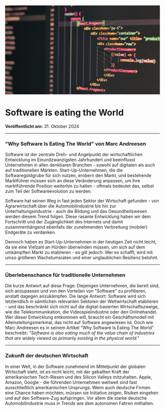 ![Blogbild](assets/Software%20is%20eating%20the%20World.jpg)

# Software is eating the World

**Veröffentlicht am:** 31. Oktober 2024

---

### "Why Software Is Eating The World" von Marc Andreesen

Software ist der zentrale Dreh- und Angelpunkt der wirtschaftlichen Entwicklung im Einundzwanzigsten Jahrhundert und beeinflusst Unternehmen in allen denkbaren Branchen - sowohl auf digitalen als auch auf traditionellen Märkten. Start-Up-Unternehmen, die die Softwaregoldgrube für sich nutzen, erobern den Markt, und bestehende Marktführer müssen sich an diese Veränderung anpassen, um ihre marktführende Position weiterhin zu halten - oftmals bedeutet das, selbst zum Teil der Softwareevolution zu werden.

Software hat seinen Weg in fast jeden Sektor der Wirtschaft gefunden - von Agrarwirtschaft über die Automobilindustrie bis hin zur Unterhaltungsindustrie - auch die Bildung und das Gesundheitswesen werden diesem Trend folgen. Diese rasante Entwicklung haben wir dem Fortschritt und der Zugänglichkeit des Internets und damit zusammenhängend ebenfalls der zunehmenden Verbreitung (mobiler) Endgeräte zu verdanken.

Dennoch haben es Start-Up-Unternehmen in der heutigen Zeit nicht leicht, da sie eine Vielzahl an Hürden überwinden müssen, um sich auf dem umkämpften Markt zu etablieren - es gilt jedoch: Wer es schafft, wird mit umso größeren Wachstumsraten und einer unglaublichen Resilienz belohnt.

---

### Überlebenschance für traditionelle Unternehmen

Die kurze Antwort auf diese Frage: Diejenigen Unternehmen, die bereit sind, sich anzupassen und von den Vorteilen von "Software" zu profitieren, anstatt dagegen anzukämpfen. Die lange Antwort: Software wird sich letztendlich in sämtlichen relevanten Sektoren der Weltwirtschaft etablieren - und das beschränkt sich nicht auf die digital-basierten Wirtschaftszweige, wie die Telekommunikation, die Videospielindustrie oder den Onlinehandel. Wer dieser Entwicklung entkommen will, braucht ein Geschäftsmodell mit Alleinstellungsmerkmal, das nicht auf Software angewiesen ist. Doch wie Marc Andreesen es in seinem Artikel "Why Software Is Eating The World" beschreibt: _"Software is also eating much of the value chain of industries that are widely viewed as primarily existing in the physical world."_

---

### Zukunft der deutschen Wirtschaft

In einer Welt, in der Software zunehmend im Mittelpunkt der globalen Wirtschaft steht, ist es nicht leicht, mit der geballten Kraft der amerikanischen Tech-Riesen und des Silicon Valleys mitzuhalten. Apple, Amazon, Google - die führenden Unternehmen weltweit sind fast ausschließlich amerikanischen Ursprungs. Wenn auch deutsche Firmen eine Chance haben möchten, müssen sie Initiative zeigen, Risiken eingehen und auf den Software-Zug aufspringen. Vor allem die starke deutsche Automobilindustrie muss in Trends wie dem autonomen Fahren mithalten.
